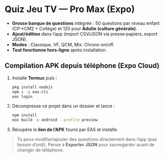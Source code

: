 
# Quiz Jeu TV — Pro Max (Expo)

- **Grosse banque de questions** intégrée : 50 questions par niveau enfant (CP→CM2 + Collège) et 120 pour **Adulte (culture générale)**.
- **Ajout/édition** dans l’app (import CSV/JSON via presse‑papiers, export JSON).
- **Modes** : Classique, VF, QCM, Mix. Chrono on/off.
- **Tout fonctionne hors‑ligne** après installation.

## Compilation APK depuis téléphone (Expo Cloud)
1. Installe **Termux** puis :
   ```bash
   pkg install nodejs
   npm i -g eas-cli
   eas login
   ```
2. Décompresse ce projet dans un dossier et lance :
   ```bash
   npm install
   eas build -p android --profile preview
   ```
3. Récupère le **lien de l’APK** fourni par EAS et installe.

> Tu peux modifier/ajouter des questions directement dans l’app (pas besoin d’ordi). Pense à **Exporter JSON** pour sauvegarder avant de changer de téléphone.

